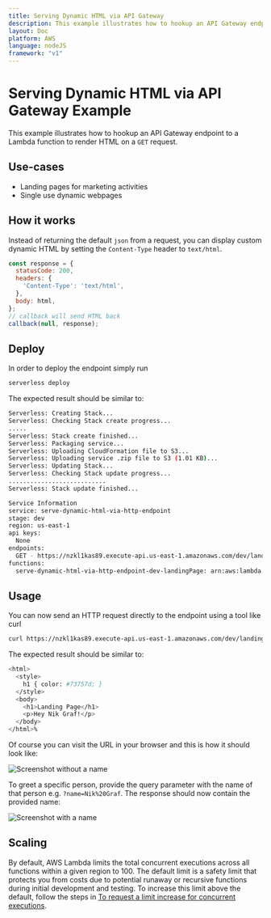 ```yaml
---
title: Serving Dynamic HTML via API Gateway
description: This example illustrates how to hookup an API Gateway endpoint to a Lambda function to render HTML on a GET request.
layout: Doc
platform: AWS
language: nodeJS
framework: "v1"
---
```

# Serving Dynamic HTML via API Gateway Example

This example illustrates how to hookup an API Gateway endpoint to a Lambda function to render HTML on a `GET` request.

## Use-cases

- Landing pages for marketing activities
- Single use dynamic webpages

## How it works

Instead of returning the default `json` from a request, you can display custom dynamic HTML by setting the `Content-Type` header to `text/html`.

```js
const response = {
  statusCode: 200,
  headers: {
    'Content-Type': 'text/html',
  },
  body: html,
};
// callback will send HTML back
callback(null, response);
```

## Deploy

In order to deploy the endpoint simply run

```bash
serverless deploy
```

The expected result should be similar to:

```bash
Serverless: Creating Stack...
Serverless: Checking Stack create progress...
.....
Serverless: Stack create finished...
Serverless: Packaging service...
Serverless: Uploading CloudFormation file to S3...
Serverless: Uploading service .zip file to S3 (1.01 KB)...
Serverless: Updating Stack...
Serverless: Checking Stack update progress...
...........................
Serverless: Stack update finished...

Service Information
service: serve-dynamic-html-via-http-endpoint
stage: dev
region: us-east-1
api keys:
  None
endpoints:
  GET - https://nzkl1kas89.execute-api.us-east-1.amazonaws.com/dev/landing-page
functions:
  serve-dynamic-html-via-http-endpoint-dev-landingPage: arn:aws:lambda:us-east-1:377024778620:function:serve-dynamic-html-via-http-endpoint-dev-landingPage
```

## Usage

You can now send an HTTP request directly to the endpoint using a tool like curl

```bash
curl https://nzkl1kas89.execute-api.us-east-1.amazonaws.com/dev/landing-page?name=Nik%20Graf
```

The expected result should be similar to:

```bash
<html>
  <style>
    h1 { color: #73757d; }
  </style>
  <body>
    <h1>Landing Page</h1>
    <p>Hey Nik Graf!</p>
  </body>
</html>%
```

Of course you can visit the URL in your browser and this is how it should look like:

![Screenshot without a name](https://cloud.githubusercontent.com/assets/223045/20668061/12c6db9a-b56d-11e6-911c-8396d545471a.png)

To greet a specific person, provide the query parameter with the name of that person e.g. `?name=Nik%20Graf`. The response should now contain the provided name:

![Screenshot with a name](https://cloud.githubusercontent.com/assets/223045/20668055/0758b4cc-b56d-11e6-80ce-3e137151311f.png)

## Scaling

By default, AWS Lambda limits the total concurrent executions across all functions within a given region to 100. The default limit is a safety limit that protects you from costs due to potential runaway or recursive functions during initial development and testing. To increase this limit above the default, follow the steps in [To request a limit increase for concurrent executions](http://docs.aws.amazon.com/lambda/latest/dg/concurrent-executions.html#increase-concurrent-executions-limit).
